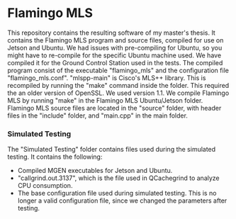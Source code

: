 # Flamingo MLS
This repository contains the resulting software of my master's thesis. It contains the Flamingo MLS program and source files, compiled for use on Jetson and Ubuntu. 
We had issues with pre-compiling for Ubuntu, so you might have to re-compile for the specific Ubuntu machine used. We have compiled it for the Ground Control Station used in the tests.
The compiled program consist of the executable "flamingo_mls" and the configuration file "flamingo_mls.conf". "mlspp-main" is Cisco's MLS++ library. This is recompiled by running the "make" command inside the folder.
This required the an older version of OpenSSL. We used version 1.1. We compile Flamingo MLS by running "make" in the Flamingo MLS Ubuntu/Jetson folder. Flamingo MLS source files are located in the "source" folder, with header files in the "include" folder, and "main.cpp" in the main folder.


### Simulated Testing
The "Simulated Testing" folder contains files used during the simulated testing. It contains the following:
- Compiled MGEN executables for Jetson and Ubuntu.
- "callgrind.out.3137", which is the file used in QCachegrind to analyze CPU consumption.
- The base configuration file used during simulated testing. This is no longer a valid configuration file, since we changed the parameters after testing.
